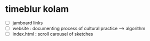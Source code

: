 # timeblur kolam

- [ ] jamboard links
- [ ] website : documenting process of cultural practice --> algorithm
- [ ] index.html : scroll carousel of sketches 
